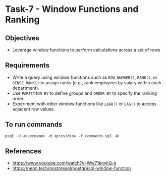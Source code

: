 # Task-7 - Window Functions and Ranking

## Objectives
- Leverage window functions to perform calculations across a set of rows

## Requirements
- Write a query using window functions such as `ROW_NUMBER()`, `RANK()`, or `DENSE_RANK()` to assign ranks (e.g., rank employees by salary within each department).
- Use `PARTITION BY` to define groups and `ORDER BY` to specify the ranking order.
- Experiment with other window functions like `LEAD()` or `LAG()` to access adjacent row values.

## To run commands
```
psql -U <username> -d <presidio> -f commands.sql -W
```

## References
- https://www.youtube.com/watch?v=Ww71knvhQ-s
- https://neon.tech/postgresql/postgresql-window-function